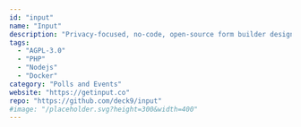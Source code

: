 ```yaml
---
id: "input"
name: "Input"
description: "Privacy-focused, no-code, open-source form builder designed for simplicity and brand consistency."
tags:
  - "AGPL-3.0"
  - "PHP"
  - "Nodejs"
  - "Docker"
category: "Polls and Events"
website: "https://getinput.co"
repo: "https://github.com/deck9/input"
#image: "/placeholder.svg?height=300&width=400"
---
```


